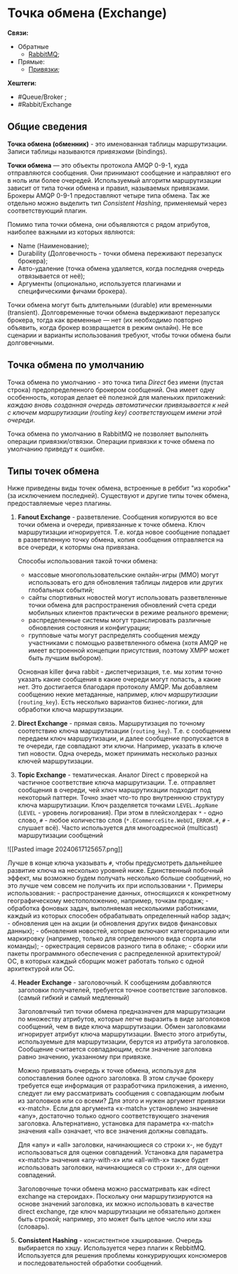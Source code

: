 
# Точка обмена (Exchange)

**Связи:**
- Обратные
	- [RabbitMQ](rabbit-mq.md);
- Прямые:
	- [Привязки](rabbit-bindings);

**Хештеги:**
- #Queue/Broker ;
- #Rabbit/Exchange

## Общие сведения

**Точка обмена (обменник)** - это именованная таблицы маршрутизации. Записи таблицы называются *привязками* (bindings).

**Точки обмена** — это объекты протокола AMQP 0-9-1, куда отправляются сообщения. Они принимают сообщение и направляют его в ноль или более очередей. Используемый алгоритм маршрутизации зависит от типа точки обмена и правил, называемых привязками. Брокеры AMQP 0-9-1 предоставляют четыре типа обмена. Так же отдельно можно выделить тип *Consistent Hashing*, применяемый через соответствующий плагин.

Помимо типа точки обмена, они объявляются с рядом атрибутов, наиболее важными из которых являются:

- Name (Наименование);
- Durability (Долговечность - точки обмена переживают перезапуск брокера);
- Авто-удаление (точка обмена удаляется, когда последняя очередь отвязывается от неё);
- Аргументы (опционально, используется плагинами и специфическими фичами брокера).

Точки обмена могут быть длительными (durable) или временными (transient). Долговременные точки обмена выдерживают перезапуск брокера, тогда как временные — нет (их необходимо повторно объявить, когда брокер возвращается в режим онлайн). Не все сценарии и варианты использования требуют, чтобы точки обмена были долговечными.

## Точка обмена по умолчанию

Точка обмена по умолчанию - это точка типа *Direct* без имени (пустая строка) предопределенного брокером сообщений. Она имеет одну особенность, которая делает её полезной для маленьких приложений: *каждаю вновь созданная очередь автоматически привязывается к ней с ключем маршрутизации (routing key) соответствующем имени этой очереди*.

Точка обмена по умолчанию в RabbitMQ не позволяет выполнять операции привязки/отвязки. Операции привязки к точке обмена по умолчанию приведут к ошибке.

## Типы точек обмена

Ниже приведены виды точек обмена, встроенные в реббит "из коробки" (за исключением последней). Существуют и другие типы точек обмена, предоставляемые через плагины.

1) **Fanout Exchange** - разветвление. Сообщения копируются во все точки обмена и очереди, привязанные к точке обмена. Ключ маршрутизации игнорируется. Т.е. когда новое сообщение попадает в разветвленную точку обмена, копия сообщения отправляется на все очереди, к котормы она привязана.

	Способы использования такой точки обмена:
	- массовые многопользовательские онлайн-игры (MMO) могут использовать его для обновления таблицы лидеров или других глобальных событий;
	- сайты спортивных новостей могут использовать разветвленные точки обмена для распространения обновлений счета среди мобильных клиентов практически в режиме реального времени;
	- распределенные системы могут транслировать различные обновления состояния и конфигурации;
	- групповые чаты могут распределять сообщения между участниками с помощью разветвленного обмена (хотя AMQP не имеет встроенной концепции присутствия, поэтому XMPP может быть лучшим выбором).

	Основная killer фича rabbit - диспетчеризация, т.е. мы хотим точно указать какие сообщения в какие очереди могут попасть, а какие нет. Это достигается благодаря протоколу AMQP. Мы добавляем сообщению некие метаданные, например, *ключ маршрутизации* (`routing_key`). Есть несколько вариантов бизнес-логики, для обработки ключа маршрутизации.

2) **Direct Exchange** - прямая связь. Маршрутизация по точному соотетствию ключа маршрутизации (`routing_key`). Т.е. с сообщением передаем ключ маршрутизации, и далее сообщение пропускается в те очереди, где совпадают эти ключи. Например, указать в ключе тип новости. Одна очередь, может принимать несколько разных ключей маршрутизации.

3) **Topic Exchange**  - тематическая. Аналог Direct с проверкой на частичное соответствие ключа маршрутизации. Т.е. отправляет сообщения в очереди, чей ключ маршрутихации подходит под некоторый паттерн. Точно знает что-то про внутреннюю структуру ключа маршрутизации. Ключ разделяется точками `LEVEL.AppName` (`LEVEL` - уровень логирования). При этом в плейсхолдерах `*` - одно слово, `#` - любое количество слов (`*.ECommerceSite.WebUI`, `ERROR.#`, `#` - слушает всё). Часто используется для многоадресной (multicast) маршрутизации сообщений

![[Pasted image 20240617125657.png]]

Лучше в конце ключа указывать `#`, чтобы предусмотреть дальнейшее развитие ключа на несколько уровней ниже. Единственный побочный эффект, мы возможно будем получать несколько больше сообщений, но это лучше чем совсем не получить их при использовании `*`.
	Примеры использования:
	- распространение данных, относящихся к конкретному географическому местоположению, например, точкам продаж;
	- обработка фоновых задач, выполняемая несколькими работниками, каждый из которых способен обрабатывать определенный набор задач;
	- обновления цен на акции (и обновления других видов финансовых данных);
	- обновления новостей, которые включают категоризацию или маркировку (например, только для определенного вида спорта или команды);
	- оркестрация сервисов разного типа в облаке;
	- сборки или пакеты программного обеспечения с распределенной архитектурой/ОС, в которых каждый сборщик может работать только с одной архитектурой или ОС.

4) **Header Exchange** - заголовочный. К сообщениям добавляются заголовки получателей, требуется точное соответствие заголовков. (самый гибкий и самый медленный)

	Заголовлчный тип точки обмена предназначен для маршрутизации по множеству атрибутов, которые легче выразить в виде заголовков сообщений, чем в виде ключа маршрутизации. Обмен заголовками игнорирует атрибут ключа маршрутизации. Вместо этого атрибуты, используемые для маршрутизации, берутся из атрибута заголовков. Сообщение считается совпадающим, если значение заголовка равно значению, указанному при привязке. 
	
	Можно привязать очередь к точке обмена, используя для сопоставления более одного заголовка. В этом случае брокеру требуется еще информация от разработчика приложения, а именно, следует ли ему рассматривать сообщения с совпадающим любым из заголовков или со всеми? Для этого и нужен аргумент привязки «x-match». Если для аргумента «x-match» установлено значение «any», достаточно только одного соответствующего значения заголовка. Альтернативно, установка для параметра «x-match» значения «all» означает, что все значения должны совпадать.
	
	Для «any» и «all» заголовки, начинающиеся со строки x-, не будут использоваться для оценки совпадений. Установка для параметра «x-match» значения «any-with-x» или «all-with-x» также будет использовать заголовки, начинающиеся со строки x-, для оценки совпадений.
	
	Заголовочные точки обмена можно рассматривать как «direct exchange на стероидах». Поскольку они маршрутизируются на основе значений заголовка, их можно использовать в качестве direct exchange, где ключ маршрутизации не обязательно должен быть строкой; например, это может быть целое число или хэш (словарь).

5) **Consistent Hashing** - консистентное хэширование. Очередь выбирается по хэшу. Используется через плагин к RebbitMQ. Используется для решения проблемы конкурирующих консюмеров и последовательностей обработки сообщений.


